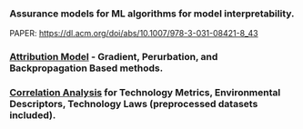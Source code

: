 ### Assurance models for ML algorithms for model interpretability.

PAPER: https://dl.acm.org/doi/abs/10.1007/978-3-031-08421-8_43

### [Attribution Model](https://github.com/AI-VTRC/AIassurance/tree/master/attribution) - Gradient, Perurbation, and Backpropagation Based methods.

### [Correlation Analysis](https://github.com/AI-VTRC/AIassurance/tree/master/correlation) for Technology Metrics, Environmental Descriptors, Technology Laws (preprocessed datasets included).
